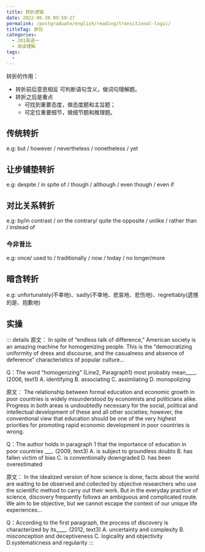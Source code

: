 ```yaml
---
title: 转折逻辑
date: 2022-06-30 09:59:27
permalink: /postgraduate/english/reading/transitional-logic/
titleTag: 原创
categories:
  - 201英语一
  - 阅读理解
tags:
  - 
---
```

转折的作用：
- 转折前后意思相反
  可判断语句含义，做词句理解题。
- 转折之后是重点
  - 可找到重要态度，做态度题和主旨题；
  - 可定位重要细节，做细节题和推理题。
<!-- more-->
## 传统转折
e.g: but / however / nevertheless / nonetheless / yet

## 让步铺垫转折
e.g: despite / in spite of / though / although / even though / even if

## 对比关系转折
e.g: by/in contrast / on the contrary/ quite the opposite / unlike / rather than / instead of
### 今非昔比
e.g: once/ used to / traditionally / now / today / no longer/more
## 暗含转折
e.g: unfortunately(不幸地)、sadly(不幸地、悲哀地、悲伤地)、regrettably(遗憾的是、抱歉地)

## 实操
::: details
原⽂：
In spite of “endless talk of difference,” American society is an amazing machine for homogenizing people. This is the “democratizing uniformity of dress and discourse, and the casualness and absence of deference” characteristics of popular culture…

Q：The word “homogenizing” (Line2, Paragraph1) most probably mean____. (2006, text1)
A. identifying
B. associating
C. assimilating
D. monopolizing

原⽂：
The relationship between formal education and economic growth in poor countries is widely misunderstood by economists and politicians alike. Progress in both areas is undoubtedly necessary for the social, political and intellectual development of these and all other societies; however, the conventional view that education should be one of the very highest priorities for promoting rapid economic development in poor countries is wrong.

Q：The author holds in paragraph 1 that the importance of education in poor countries ___. (2009, text3)
A. is subject to groundless doubts
B. has fallen victim of bias
C. is conventionally downgraded
D. has been overestimated

原⽂：
In the idealized version of how science is done, facts about the world are waiting to be observed and collected by objective researchers who use the scientific method to carry out their work. But in the everyday practice of science, discovery frequently follows an ambiguous and complicated route. We aim to be objective, but we cannot escape the context of our unique life experiences…

Q：According to the first paragraph, the process of discovery is characterized by its____. (2012, text3)
A. uncertainty and complexity
B. misconception and deceptiveness
C. logicality and objectivity
D.systematicness and regularity
:::